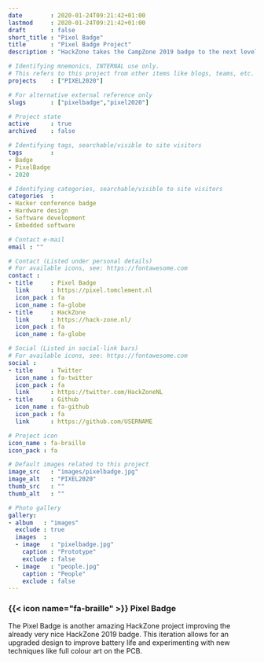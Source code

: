 ```yaml
---
date        : 2020-01-24T09:21:42+01:00
lastmod     : 2020-01-24T09:21:42+01:00
draft       : false
short_title : "Pixel Badge"
title       : "Pixel Badge Project"
description : "HackZone takes the CampZone 2019 badge to the next level."

# Identifying mnemonics, INTERNAL use only.
# This refers to this project from other items like blogs, teams, etc.
projects    : ["PIXEL2020"]

# For alternative external reference only
slugs       : ["pixelbadge","pixel2020"]

# Project state
active      : true
archived    : false

# Identifying tags, searchable/visible to site visitors
tags        :
- Badge
- PixelBadge
- 2020

# Identifying categories, searchable/visible to site visitors
categories  :
- Hacker conference badge
- Hardware design
- Software development
- Embedded software

# Contact e-mail
email : ""

# Contact (Listed under personal details)
# For available icons, see: https://fontawesome.com
contact :
- title     : Pixel Badge
  link      : https://pixel.tomclement.nl
  icon_pack : fa
  icon_name : fa-globe
- title     : HackZone
  link      : https://hack-zone.nl/
  icon_pack : fa
  icon_name : fa-globe

# Social (Listed in social-link bars)
# For available icons, see: https://fontawesome.com
social :
- title     : Twitter
  icon_name : fa-twitter
  icon_pack : fa
  link      : https://twitter.com/HackZoneNL
- title     : Github
  icon_name : fa-github
  icon_pack : fa
  link      : https://github.com/USERNAME

# Project icon
icon_name : fa-braille
icon_pack : fa

# Default images related to this project
image_src   : "images/pixelbadge.jpg"
image_alt   : "PIXEL2020"
thumb_src   : ""
thumb_alt   : ""

# Photo gallery
gallery:
- album   : "images"
  exclude : true
  images  :
  - image   : "pixelbadge.jpg"
    caption : "Prototype"
    exclude : false
  - image   : "people.jpg"
    caption : "People"
    exclude : false
---
```


### {{< icon name="fa-braille" >}} Pixel Badge

The Pixel Badge is another amazing HackZone project improving the already very nice HackZone 2019 badge. This iteration allows for an upgraded design to improve battery life and experimenting with new techniques like full colour art on the PCB.
